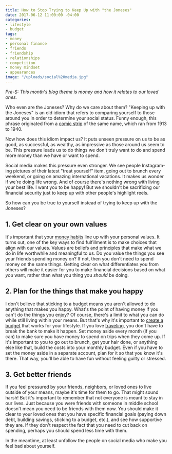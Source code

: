 ```yaml
---
title: How to Stop Trying to Keep Up with "the Joneses"
date: 2017-06-12 11:00:00 -04:00
categories:
- lifestyle
- budget
tags:
- money
- personal finance
- friends
- friendship
- relationships
- competition
- money mindset
- appearances
image: "/uploads/social%20media.jpg"
---
```


*Pre-S: This month's blog theme is money and how it relates to our loved ones.*

Who even are the Joneses? Why do we care about them? "Keeping up with the Joneses" is an old idiom that refers to comparing yourself to those around you in order to determine your social status. Funny enough, this phrase originated from a [comic strip](https://en.wikipedia.org/wiki/Keeping_Up_with_the_Joneses_(comics)) of the same name, which ran from 1913 to 1940.

Now how does this idiom impact us? It puts unseen pressure on us to be as good, as successful, as wealthy, as impressive as those around us seem to be. This pressure leads us to do things we don't truly want to do and spend more money than we have or want to spend.

Social media makes this pressure even stronger. We see people Instagram-ing pictures of their latest "treat yourself" item, going out to brunch every weekend, or going on amazing international vacations. It makes us wonder if we're doing life wrong. And of course there's nothing wrong with living your best life. I want you to be happy! But we shouldn't be sacrificing our financial security just to keep up with other people's highlight reels.

So how can you be true to yourself instead of trying to keep up with the Joneses?

## 1. Get clear on your own values

It's important that your [money habits](https://www.maggiegermano.com/blog/do-your-habits-and-values-align/) line up with your personal values. It turns out, one of the key ways to find fulfillment is to make choices that align with our values. Values are beliefs and principles that make what we do in life worthwhile and meaningful to us. Do you value the things you see your friends spending money on? If not, then you don't need to spend money on the same things. Getting clear on what differentiates you from others will make it easier for you to make financial decisions based on what *you* want, rather than what you thing you *should* be doing.

## 2. Plan for the things that make you happy

I don't believe that sticking to a budget means you aren't allowed to do anything that makes you happy. What's the point of having money if you can't do the things you enjoy? Of course, there's a limit to what you can do while still living within your means. But that's why it's important to [create a budget](https://www.maggiegermano.com/blog/how-to-create-a-budget-that-works-for-you/) that works for your lifestyle. If you love [traveling](https://www.maggiegermano.com/blog/vacation-on-a-budget), you don't have to break the bank to make it happen. Set money aside every month (if you can) to make sure you have money to spend on trips when they come up. If it's important to you to go out to brunch, get your hair done, or anything else like that, build the costs into your monthly budget. Even if you have to set the money aside in a separate account, plan for it so that you know it's there. That way, you'll be able to have fun without feeling guilty or stressed.

## 3. Get better friends

If you feel pressured by your friends, neighbors, or loved ones to live outside of your means, maybe it's time for them to go. That might sound harsh! But it's important to remember that not everyone is meant to stay in our lives. Just because you were friends with someone in middle school doesn't mean you need to be friends with them now. You should make it clear to your loved ones that you have specific financial goals (paying down debt, building savings, sticking to a budget, etc.), and see how supportive they are. If they don't respect the fact that you need to cut back on spending, perhaps you should spend less time with them.

In the meantime, at least unfollow the people on social media who make you feel bad about yourself.